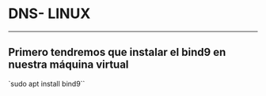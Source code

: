 # DNS- LINUX
---------------------
## Primero tendremos que instalar el bind9 en nuestra máquina virtual
`sudo apt install bind9``

